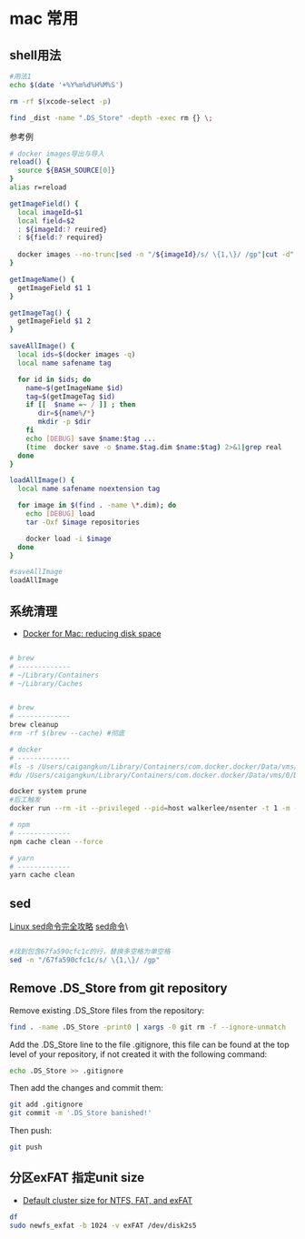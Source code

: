 # mac 常用

## shell用法

```sh
#用法1
echo $(date '+%Y%m%d%H%M%S') 

rm -rf $(xcode-select -p)

find _dist -name ".DS_Store" -depth -exec rm {} \;

```

参考例

```sh
# docker images导出与导入
reload() {
  source ${BASH_SOURCE[0]}
}
alias r=reload

getImageField() {
  local imageId=$1
  local field=$2
  : ${imageId:? reuired}
  : ${field:? required}
  
  docker images --no-trunc|sed -n "/${imageId}/s/ \{1,\}/ /gp"|cut -d" " -f $field
}

getImageName() {
  getImageField $1 1
}

getImageTag() {
  getImageField $1 2
}

saveAllImage() {
  local ids=$(docker images -q)
  local name safename tag

  for id in $ids; do
    name=$(getImageName $id)
    tag=$(getImageTag $id)
    if [[  $name =~ / ]] ; then
       dir=${name%/*}
       mkdir -p $dir
    fi
    echo [DEBUG] save $name:$tag ...
    (time  docker save -o $name.$tag.dim $name:$tag) 2>&1|grep real
  done
}

loadAllImage() {
  local name safename noextension tag

  for image in $(find . -name \*.dim); do
    echo [DEBUG] load
    tar -Oxf $image repositories

    docker load -i $image
  done
}

#saveAllImage
loadAllImage


```

## 系统清理

* [Docker for Mac: reducing disk space](https://djs55.github.io/jekyll/update/2017/11/27/docker-for-mac-disk-space.html)

```sh

# brew
# -------------
# ~/Library/Containers
# ~/Library/Caches


# brew
# -------------
brew cleanup
#rm -rf $(brew --cache) #彻底

# docker
# -------------
#ls -s /Users/caigangkun/Library/Containers/com.docker.docker/Data/vms/0/Docker.raw
#du /Users/caigangkun/Library/Containers/com.docker.docker/Data/vms/0/Docker.raw

docker system prune
#后工触发
docker run --rm -it --privileged --pid=host walkerlee/nsenter -t 1 -m -u -i -n fstrim /var/lib/docker

# npm
# -------------
npm cache clean --force

# yarn
# -------------
yarn cache clean

```

## sed

[Linux sed命令完全攻略](http://c.biancheng.net/view/4028.html)
[sed命令](https://man.linuxde.net/sed)\

```sh

#找到包含67fa590cfc1c的行，替换多空格为单空格
sed -n "/67fa590cfc1c/s/ \{1,\}/ /gp"

```

## Remove .DS_Store from git repository

Remove existing .DS_Store files from the repository:

```sh
find . -name .DS_Store -print0 | xargs -0 git rm -f --ignore-unmatch
```

Add the .DS_Store line to the file .gitignore, this file can be found at the top level of your repository, if not created it with the following command:

```sh
echo .DS_Store >> .gitignore
```

Then add the changes and commit them:

```sh
git add .gitignore
git commit -m '.DS_Store banished!' 
```

Then push:

```sh
git push 
```

## 分区exFAT 指定unit size

* [Default cluster size for NTFS, FAT, and exFAT](https://support.microsoft.com/en-us/topic/default-cluster-size-for-ntfs-fat-and-exfat-9772e6f1-e31a-00d7-e18f-73169155af95)

```sh
df
sudo newfs_exfat -b 1024 -v exFAT /dev/disk2s5
```
